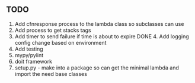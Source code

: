 TODO
----
1. Add cfnresponse process to the lambda class so subclasses can use
2. Add process to get stacks tags
3. Add timer to send failure if time is about to expire
DONE 4. Add logging config change based on environment
5. Add testing
6. mypy/pylint
7. doit framework
8. setup.py - make into a package so can get the minimal lambda and
   import the need base classes

